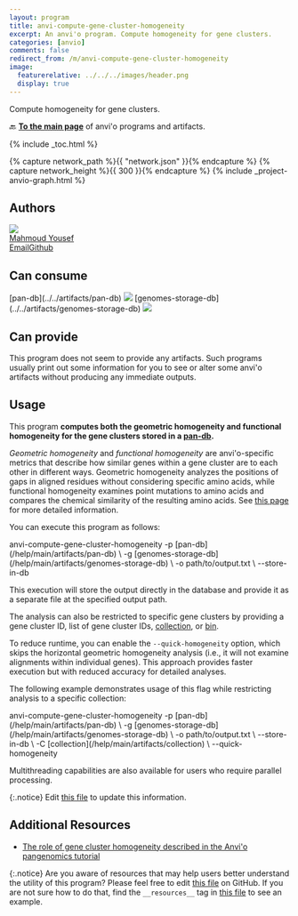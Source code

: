 ```yaml
---
layout: program
title: anvi-compute-gene-cluster-homogeneity
excerpt: An anvi'o program. Compute homogeneity for gene clusters.
categories: [anvio]
comments: false
redirect_from: /m/anvi-compute-gene-cluster-homogeneity
image:
  featurerelative: ../../../images/header.png
  display: true
---
```


Compute homogeneity for gene clusters.

🔙 **[To the main page](../../)** of anvi'o programs and artifacts.


{% include _toc.html %}
<div id="svg" class="subnetwork"></div>
{% capture network_path %}{{ "network.json" }}{% endcapture %}
{% capture network_height %}{{ 300 }}{% endcapture %}
{% include _project-anvio-graph.html %}


## Authors

<div class="anvio-person"><div class="anvio-person-info"><div class="anvio-person-photo"><img class="anvio-person-photo-img" src="../../images/authors/mahmoudyousef98.jpg" /></div><div class="anvio-person-info-box"><a href="/people/mahmoudyousef98" target="_blank"><span class="anvio-person-name">Mahmoud Yousef</span></a><div class="anvio-person-social-box"><a href="mailto:mahmoudyousef@uchicago.edu" class="person-social" target="_blank"><i class="fa fa-fw fa-envelope-square"></i>Email</a><a href="http://github.com/mahmoudyousef98" class="person-social" target="_blank"><i class="fa fa-fw fa-github"></i>Github</a></div></div></div></div>



## Can consume


<p style="text-align: left" markdown="1"><span class="artifact-r">[pan-db](../../artifacts/pan-db) <img src="../../images/icons/DB.png" class="artifact-icon-mini" /></span> <span class="artifact-r">[genomes-storage-db](../../artifacts/genomes-storage-db) <img src="../../images/icons/DB.png" class="artifact-icon-mini" /></span></p>


## Can provide


This program does not seem to provide any artifacts. Such programs usually print out some information for you to see or alter some anvi'o artifacts without producing any immediate outputs.


## Usage


This program **computes both the geometric homogeneity and functional homogeneity for the gene clusters stored in a <span class="artifact-n">[pan-db](/help/main/artifacts/pan-db)</span>.** 

*Geometric homogeneity* and *functional homogeneity* are anvi'o-specific metrics that describe how similar genes within a gene cluster are to each other in different ways. Geometric homogeneity analyzes the positions of gaps in aligned residues without considering specific amino acids, while functional homogeneity examines point mutations to amino acids and compares the chemical similarity of the resulting amino acids. See [this page](http://merenlab.org/2016/11/08/pangenomics-v2/#inferring-the-homogeneity-of-gene-clusters) for more detailed information. 

You can execute this program as follows: 

<div class="codeblock" markdown="1">
anvi&#45;compute&#45;gene&#45;cluster&#45;homogeneity &#45;p <span class="artifact&#45;n">[pan&#45;db](/help/main/artifacts/pan&#45;db)</span> \
                                      &#45;g <span class="artifact&#45;n">[genomes&#45;storage&#45;db](/help/main/artifacts/genomes&#45;storage&#45;db)</span> \
                                      &#45;o path/to/output.txt \
                                      &#45;&#45;store&#45;in&#45;db
</div>

This execution will store the output directly in the database and provide it as a separate file at the specified output path. 

The analysis can also be restricted to specific gene clusters by providing a gene cluster ID, list of gene cluster IDs, <span class="artifact-n">[collection](/help/main/artifacts/collection)</span>, or <span class="artifact-n">[bin](/help/main/artifacts/bin)</span>. 

To reduce runtime, you can enable the `--quick-homogeneity` option, which skips the horizontal geometric homogeneity analysis (i.e., it will not examine alignments within individual genes). This approach provides faster execution but with reduced accuracy for detailed analyses. 

The following example demonstrates usage of this flag while restricting analysis to a specific collection: 

<div class="codeblock" markdown="1">
anvi&#45;compute&#45;gene&#45;cluster&#45;homogeneity &#45;p <span class="artifact&#45;n">[pan&#45;db](/help/main/artifacts/pan&#45;db)</span> \
                                      &#45;g <span class="artifact&#45;n">[genomes&#45;storage&#45;db](/help/main/artifacts/genomes&#45;storage&#45;db)</span> \
                                      &#45;o path/to/output.txt \
                                      &#45;&#45;store&#45;in&#45;db \ 
                                      &#45;C <span class="artifact&#45;n">[collection](/help/main/artifacts/collection)</span> \
                                      &#45;&#45;quick&#45;homogeneity 
</div>

Multithreading capabilities are also available for users who require parallel processing.


{:.notice}
Edit [this file](https://github.com/merenlab/anvio/tree/master/anvio/docs/programs/anvi-compute-gene-cluster-homogeneity.md) to update this information.


## Additional Resources


* [The role of gene cluster homogeneity described in the Anvi&#x27;o pangenomics tutorial](http://merenlab.org/2016/11/08/pangenomics-v2/#inferring-the-homogeneity-of-gene-clusters)


{:.notice}
Are you aware of resources that may help users better understand the utility of this program? Please feel free to edit [this file](https://github.com/merenlab/anvio/tree/master/bin/anvi-compute-gene-cluster-homogeneity) on GitHub. If you are not sure how to do that, find the `__resources__` tag in [this file](https://github.com/merenlab/anvio/blob/master/bin/anvi-interactive) to see an example.
